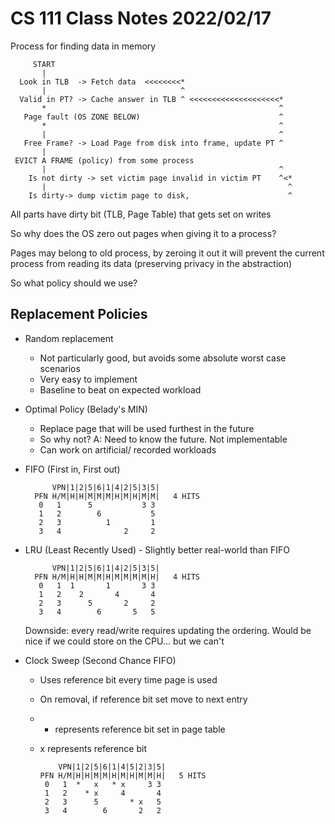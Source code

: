 # CS 111 Class Notes 2022/02/17

Process for finding data in memory

         START
           |
      Look in TLB  -> Fetch data  <<<<<<<<*
           |                              ^
      Valid in PT? -> Cache answer in TLB ^ <<<<<<<<<<<<<<<<<<<<*
           *                                                    ^
       Page fault (OS ZONE BELOW)                               ^
           *                                                    ^
           |                                                    ^
       Free Frame? -> Load Page from disk into frame, update PT ^
           |
     EVICT A FRAME (policy) from some process
           |                                                    ^
        Is not dirty -> set victim page invalid in victim PT    ^<*
           |                                                      ^
        Is dirty-> dump victim page to disk,                      ^


All parts have dirty bit (TLB, Page Table) that gets set on writes

So why does the OS zero out pages when giving it to a process?

Pages may belong to old process, by zeroing it out it will prevent
the current process from reading its data (preserving privacy in the
abstraction)

So what policy should we use?

## Replacement Policies

* Random replacement
  * Not particularly good, but avoids some absolute worst case scenarios
  * Very easy to implement
  * Baseline to beat on expected workload
* Optimal Policy (Belady's MIN)
  * Replace page that will be used furthest in the future
  * So why not? A: Need to know the future. Not implementable
  * Can work on artificial/ recorded workloads
* FIFO (First in, First out)

            VPN|1|2|5|6|1|4|2|5|3|5|
        PFN H/M|H|H|M|M|M|H|M|H|M|M|   4 HITS
         0   1      5           3 3
         1   2        6           5
         2   3          1         1
         3   4              2     2

* LRU (Least Recently Used) - Slightly better real-world than FIFO

            VPN|1|2|5|6|1|4|2|5|3|5|
        PFN H/M|H|H|M|M|H|M|M|M|M|H|   4 HITS
         0   1  1       1       3 3
         1   2    2       4       4
         2   3      5       2     2
         3   4        6       5   5
   Downside: every read/write requires updating the ordering. Would be
   nice if we could store on the CPU... but we can't

* Clock Sweep (Second Chance FIFO)
  * Uses reference bit every time page is used
  * On removal, if reference bit set move to next entry
  * * represents reference bit set in page table
  * x represents reference bit 

            VPN|1|2|5|6|1|4|5|2|3|5|
        PFN H/M|H|H|M|M|H|M|H|M|M|H|   5 HITS
         0   1  *   x   * x     3 3
         1   2    * x     4       4
         2   3      5       * x   5
         3   4        6       2   2

